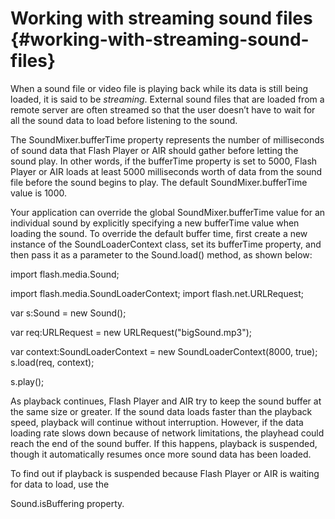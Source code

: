 # Working with streaming sound files {#working-with-streaming-sound-files}

When a sound file or video file is playing back while its data is still being loaded, it is said to be _streaming_. External sound files that are loaded from a remote server are often streamed so that the user doesn’t have to wait for all the sound data to load before listening to the sound.

The SoundMixer.bufferTime property represents the number of milliseconds of sound data that Flash Player or AIR should gather before letting the sound play. In other words, if the bufferTime property is set to 5000, Flash Player or AIR loads at least 5000 milliseconds worth of data from the sound file before the sound begins to play. The default SoundMixer.bufferTime value is 1000.

Your application can override the global SoundMixer.bufferTime value for an individual sound by explicitly specifying a new bufferTime value when loading the sound. To override the default buffer time, first create a new instance of the SoundLoaderContext class, set its bufferTime property, and then pass it as a parameter to the Sound.load() method, as shown below:

import flash.media.Sound;

import flash.media.SoundLoaderContext; import flash.net.URLRequest;

var s:Sound = new Sound();

var req:URLRequest = new URLRequest(&quot;bigSound.mp3&quot;);

var context:SoundLoaderContext = new SoundLoaderContext(8000, true); s.load(req, context);

s.play();

As playback continues, Flash Player and AIR try to keep the sound buffer at the same size or greater. If the sound data loads faster than the playback speed, playback will continue without interruption. However, if the data loading rate slows down because of network limitations, the playhead could reach the end of the sound buffer. If this happens, playback is suspended, though it automatically resumes once more sound data has been loaded.

To find out if playback is suspended because Flash Player or AIR is waiting for data to load, use the

Sound.isBuffering property.